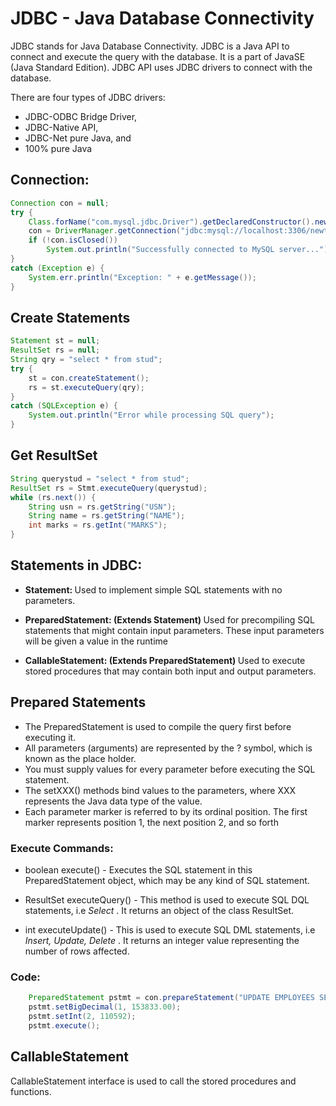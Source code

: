 # JDBC - Java Database Connectivity

JDBC stands for Java Database Connectivity. JDBC is a Java API to connect and execute the query with the database. It is a part of JavaSE (Java Standard Edition). JDBC API uses JDBC drivers to connect with the database.

There are four types of JDBC drivers:

- JDBC-ODBC Bridge Driver,
- JDBC-Native API,
- JDBC-Net pure Java, and
- 100% pure Java

## Connection:

```java
Connection con = null;
try {
    Class.forName("com.mysql.jdbc.Driver").getDeclaredConstructor().newInstance();
    con = DriverManager.getConnection("jdbc:mysql://localhost:3306/newtest", "root", "");
    if (!con.isClosed())
        System.out.println("Successfully connected to MySQL server...");
}
catch (Exception e) {
    System.err.println("Exception: " + e.getMessage());
}
```

## Create Statements

```java
Statement st = null;
ResultSet rs = null;
String qry = "select * from stud";
try {
    st = con.createStatement();
    rs = st.executeQuery(qry);
}
catch (SQLException e) {
    System.out.println("Error while processing SQL query");
}
```

## Get ResultSet

```java
String querystud = "select * from stud";
ResultSet rs = Stmt.executeQuery(querystud);
while (rs.next()) {
    String usn = rs.getString("USN");
    String name = rs.getString("NAME");
    int marks = rs.getInt("MARKS");
}
```

## Statements in JDBC:

- <b> Statement: </b>
  Used to implement simple SQL statements with no
  parameters.
- <b> PreparedStatement: (Extends Statement) </b>
  Used for precompiling SQL statements that might contain
  input parameters. These input parameters will be given a
  value in the runtime

- <b> CallableStatement: (Extends PreparedStatement) </b> Used to execute stored procedures that may contain both
  input and output parameters.

## Prepared Statements

- The PreparedStatement is used to compile the query first before executing it.
- All parameters (arguments) are represented by the ? symbol, which is known as the place holder.
- You must supply values for every parameter before executing the SQL statement.
- The setXXX() methods bind values to the parameters, where XXX represents the Java data type of the value.
- Each parameter marker is referred to by its ordinal position. The first marker represents position 1, the next position 2, and so forth

### Execute Commands:

- boolean execute() - Executes the SQL statement in this PreparedStatement object, which may be any kind of SQL statement.

- ResultSet executeQuery() - This method is used to execute SQL DQL statements, i.e <i> Select </i>. It returns an object of the class ResultSet.

- int executeUpdate() - This is used to execute SQL DML statements, i.e <i> Insert, Update, Delete </i>. It returns an integer value representing the number of rows affected.

### Code:

```java
    PreparedStatement pstmt = con.prepareStatement("UPDATE EMPLOYEES SET SALARY = ? WHERE ID = ?");
    pstmt.setBigDecimal(1, 153833.00);
    pstmt.setInt(2, 110592);
    pstmt.execute();
```

## CallableStatement

CallableStatement interface is used to call the stored procedures and functions.
